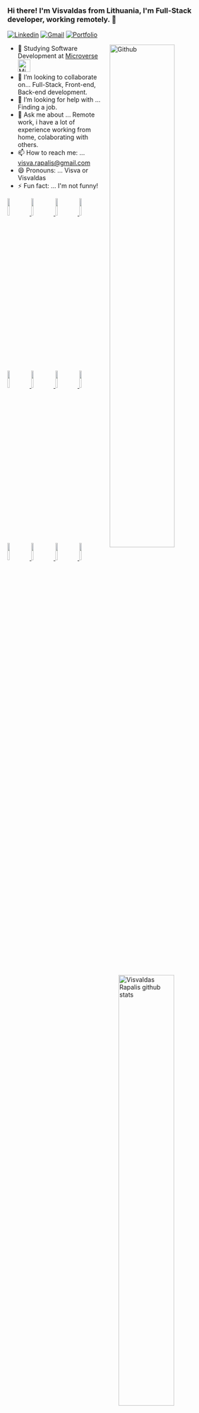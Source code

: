 ### Hi there! I'm Visvaldas from Lithuania, I'm Full-Stack developer, working remotely. 👋

[![Linkedin](https://img.shields.io/badge/-LinkedIn-blue?style=flat&logo=Linkedin&logoColor=white)](https://www.linkedin.com/in/visvaldas-rapalis/)
[![Gmail](https://img.shields.io/badge/-Gmail-c14438?style=flat&logo=Gmail&logoColor=white)](mailto:visva,rapalis@gmail.com)
[![Portfolio](https://img.shields.io/badge/visva--dev-Portfolio-brightgreen)](https://good-developer.com/)

<img width="54%" align="right" alt="Github" src="https://image.freepik.com/free-vector/web-developer-works-laptop-horizontal-banner-with-young-programmer-job-colorful-illustration-flat-style_198278-423.jpg" />


- 🔭 Studying Software Development at [Microverse](https://www.microverse.org/) <img alt="Microverse" title="Microverse" src="https://user-images.githubusercontent.com/59986562/88595658-ced4fe80-d039-11ea-97fd-f6351b7e8d00.png" height="28">&nbsp;&nbsp;&nbsp;&nbsp; 
- 👯 I’m looking to collaborate on... Full-Stack, Front-end, Back-end development.
- 🤔 I’m looking for help with ... Finding a job.
- 💬 Ask me about ... Remote work, i have a lot of experience working from home, colaborating with others.
- 📫 How to reach me: ... visva.rapalis@gmail.com
- 😄 Pronouns: ... Visva or Visvaldas
- ⚡ Fun fact: ... I'm not funny!

<p>
  <!-- Your languages and tools. Be careful with the alignment. 
  You can use this sites to get logos: https://www.vectorlogo.zone or https://simpleicons.org/
  -->
    <a href="https://github.com/visva-dev"><img width="50%" align="right" alt="Visvaldas Rapalis github stats" src="https://github-readme-stats.vercel.app/api?username=visva-dev&show_icons=true&hide_border=true" />
  
  <code><img width="10%" src="https://www.vectorlogo.zone/logos/ruby-lang/ruby-lang-horizontal.svg"></code>
  <code><img width="10%" src="https://upload.wikimedia.org/wikipedia/commons/6/62/Ruby_On_Rails_Logo.svg"></code>
  <code><img width="10%" src="https://www.vectorlogo.zone/logos/javascript/javascript-ar21.svg"></code>
  <code><img width="10%" src="https://www.vectorlogo.zone/logos/reactjs/reactjs-ar21.svg"></code>
  <code><img width="10%" src="https://www.vectorlogo.zone/logos/w3_html5/w3_html5-ar21.svg"></code>
  <code><img width="10%" src="https://www.vectorlogo.zone/logos/sass-lang/sass-lang-ar21.svg"></code>
  <code><img width="10%" src="https://www.vectorlogo.zone/logos/linux/linux-ar21.svg"></code>
  <code><img width="10%" src="https://www.vectorlogo.zone/logos/postgresql/postgresql-ar21.svg"></code>
  <code><img width="10%" src="https://www.vectorlogo.zone/logos/github/github-ar21.svg"></code>
  <code><img width="10%" src="https://www.vectorlogo.zone/logos/heroku/heroku-ar21.svg"></code>
  <code><img width="10%" src="https://www.vectorlogo.zone/logos/getbootstrap/getbootstrap-ar21.svg"></code>
  <code><img width="10%" src="https://www.vectorlogo.zone/logos/git-scm/git-scm-ar21.svg"></code>
  </a>
</p>

